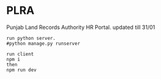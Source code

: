 # PLRA
Punjab Land Records Authority HR Portal. updated till 31/01

```
run python server. 
#python manage.py runserver

run client 
npm i
then
npm run dev
```
